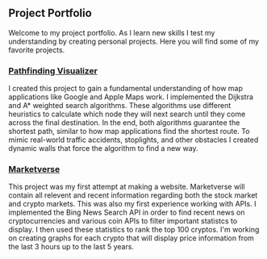 ## Project Portfolio
Welcome to my project portfolio. As I learn new skills I test my understanding by creating personal projects. Here you will find some of my favorite projects.



### [Pathfinding Visualizer](https://nabeel44.github.io/Pathfinding-Visualizer/)


I created this project to gain a fundamental understanding of how map applications like Google and Apple Maps work. I implemented the Dijkstra and A* weighted search algorithms. These algorithms use different heuristics to calculate which node they will next search until they come across the final destination. In the end, both algorithms guarantee the shortest path, similar to how map applications find the shortest route. To mimic real-world traffic accidents, stoplights, and other obstacles I created dynamic walls that force the algorithm to find a new way.

### [Marketverse](https://nabeel44.github.io/marketverse/)

This project was my first attempt at making a website. Marketverse will contain all relevent and recent information regarding both the stock market and crypto markets. This was also my first experience working with APIs. I implemented the Bing News Search API in order to find recent news on cryptocurrencies and various coin APIs to filter important statistcs to display. I then used these statistics to rank the top 100 cryptos. I'm working on creating graphs for each crypto that will display price information from the last 3 hours up to the last 5 years. 
